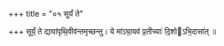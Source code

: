 +++
title = "०५ सूर्यं ते"

+++
सूर्यं॒ ते द्यावा॑पृथि॒वीव॑न्तमृच्छन्तु। ये मा॑ऽघा॒यव॑ प्र॒तीच्याः॑ दि॒शोऽभि॒दासा॑त् ॥